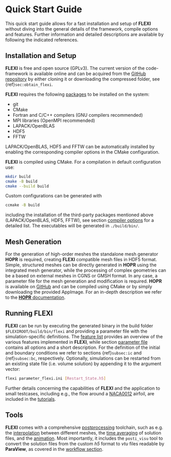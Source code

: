 # Quick Start Guide

This quick start guide allows for a fast installation and setup of **FLEXI** without diving into the general details of the framework, compile options and features. Further information and detailed descriptions are available by following the indicated references.

## Installation and Setup

**FLEXI** is free and open source (GPLv3). The current version of the code-framework is available online and can be acquired from the [GitHub repository](https://github.com/flexi-framework/flexi.git) by either cloning it or downloading the compressed folder, see {ref}`sec:obtain_flexi`.

**FLEXI** requires the following [packages](sec:installing_dependencies) to be installed on the system:

- git
- CMake
- Fortran and C/C++ compilers (GNU compilers recommended)
- MPI libraries (OpenMPI recommended)
- LAPACK/OpenBLAS
- HDF5
- FFTW

LAPACK/OpenBLAS, HDF5 and FFTW can be automatically installed by enabling the corresponding compiler options in the CMake configuration.

**FLEXI** is compiled using CMake. For a compilation in default configuration use:
```bash
mkdir build
cmake -B build
cmake --build build
```
Custom configurations can be generated with
```bash
ccmake -B build
```
including the installation of the third-party packages mentioned above (LAPACK/OpenBLAS, HDF5, FFTW), see section [compiler options](sec:code_options) for a detailed list. The executables will be generated in `./build/bin/`.

## Mesh Generation

For the generation of high-order meshes the standalone mesh generator **HOPR** is required, creating **FLEXI** compatible mesh files in HDF5 format. Simple, structured meshes can be directly generated in **HOPR** using the integrated mesh generator, while the processing of complex geometries can be a based on external meshes in CGNS or GMSH format. In any case, a parameter file for the mesh generation and modification is required. **HOPR** is available on [GitHub](https://github.com/hopr-framework/hopr/releases) and can be compiled using CMake or by simply downloading the provided AppImage.
For an in-depth description we refer to the [**HOPR** documentation](https://hopr.readthedocs.io/en/latest/).

## Running FLEXI

**FLEXI** can be run by executing the generated binary in the build folder `$FLEXIROOT/build/bin/flexi` and providing a parameter file with the simulation-specific definitions. The [feature list](sec:feature_list) provides an overview of the various features implemented in **FLEXI**, while section [parameter file](sec:parameter_file) contains all options and a short description.
For the definition of the initial and boundary conditions we refer to sections {ref}`subsec:ic` and {ref}`subsec:bc`, respectively.
Optionally, simulations can be restarted from an existing state file (i.e. volume solution) by appending it to the argument vector:

```bash
flexi parameter_flexi.ini [Restart_State.h5]
```
Further details concerning the capabilities of **FLEXI** and the application to small testcases, including e.g., the flow around a [NACA0012](NACA0012) airfoil, are included in the [tutorials](Tutorials).

## Tools
**FLEXI** comes with a comprehensive [postprocessing](ToolsOverview) toolchain, such as e.g. the [interpolation](sec:swap_mesh) between different meshes, the [time averaging](sec:time_averaging) of solution files, and the [animation](sec:animate_tool). Most importantly, it includes the `posti_visu` tool to convert the solution files from the custom *h5* format to *vtu* files readable by **ParaView**, as covered in the [workflow section](subsec:post_processing).
